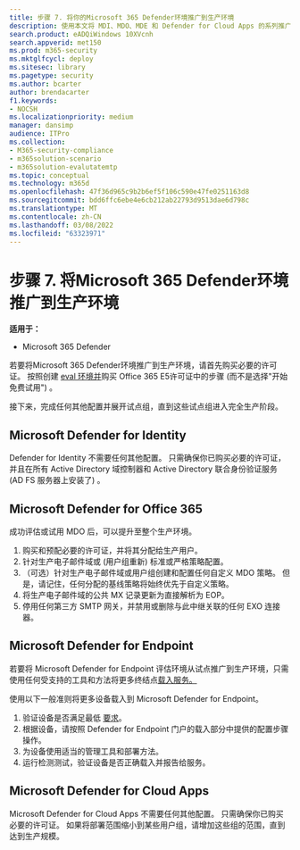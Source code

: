```yaml
---
title: 步骤 7. 将你的Microsoft 365 Defender环境推广到生产环境
description: 使用本文将 MDI、MDO、MDE 和 Defender for Cloud Apps 的系列推广到 Microsoft 365 Defender 或 M365D 中的实时环境。
search.product: eADQiWindows 10XVcnh
search.appverid: met150
ms.prod: m365-security
ms.mktglfcycl: deploy
ms.sitesec: library
ms.pagetype: security
ms.author: bcarter
author: brendacarter
f1.keywords:
- NOCSH
ms.localizationpriority: medium
manager: dansimp
audience: ITPro
ms.collection:
- M365-security-compliance
- m365solution-scenario
- m365solution-evalutatemtp
ms.topic: conceptual
ms.technology: m365d
ms.openlocfilehash: 47f36d965c9b2b6ef5f106c590e47fe0251163d8
ms.sourcegitcommit: bdd6ffc6ebe4e6cb212ab22793d9513dae6d798c
ms.translationtype: MT
ms.contentlocale: zh-CN
ms.lasthandoff: 03/08/2022
ms.locfileid: "63323971"
---
```

# <a name="step-7-promote-your-microsoft-365-defender-evaluation-environment-to-production"></a>步骤 7. 将Microsoft 365 Defender环境推广到生产环境

**适用于：**
- Microsoft 365 Defender

若要将Microsoft 365 Defender环境推广到生产环境，请首先购买必要的许可证。 按照创建 [eval 环境并](eval-create-eval-environment.md)购买 Office 365 E5许可证中的步骤 (而不是选择"开始免费试用") 。

接下来，完成任何其他配置并展开试点组，直到这些试点组进入完全生产阶段。

## <a name="microsoft-defender-for-identity"></a>Microsoft Defender for Identity

Defender for Identity 不需要任何其他配置。 只需确保你已购买必要的许可证，并且在所有 Active Directory 域控制器和 Active Directory 联合身份验证服务 (AD FS 服务器上安装了) 。

## <a name="microsoft-defender-for-office-365"></a>Microsoft Defender for Office 365

成功评估或试用 MDO 后，可以提升至整个生产环境。

1. 购买和预配必要的许可证，并将其分配给生产用户。
2. 针对生产电子邮件域或 (用户组重新) 标准或严格策略配置。
3. （可选）针对生产电子邮件域或用户组创建和配置任何自定义 MDO 策略。  但是，请记住，任何分配的基线策略将始终优先于自定义策略。
4. 将生产电子邮件域的公共 MX 记录更新为直接解析为 EOP。
5. 停用任何第三方 SMTP 网关，并禁用或删除与此中继关联的任何 EXO 连接器。

## <a name="microsoft-defender-for-endpoint"></a>Microsoft Defender for Endpoint

若要将 Microsoft Defender for Endpoint 评估环境从试点推广到生产环境，只需使用任何受支持的工具和方法将更多终结点[载入服务。](../defender-endpoint/onboard-configure.md)

使用以下一般准则将更多设备载入到 Microsoft Defender for Endpoint。

1. 验证设备是否满足最低 [要求](../defender-endpoint/minimum-requirements.md)。
2. 根据设备，请按照 Defender for Endpoint 门户的载入部分中提供的配置步骤操作。
3. 为设备使用适当的管理工具和部署方法。
4. 运行检测测试，验证设备是否正确载入并报告给服务。

## <a name="microsoft-defender-for-cloud-apps"></a>Microsoft Defender for Cloud Apps

Microsoft Defender for Cloud Apps 不需要任何其他配置。 只需确保你已购买必要的许可证。 如果将部署范围缩小到某些用户组，请增加这些组的范围，直到达到生产规模。
